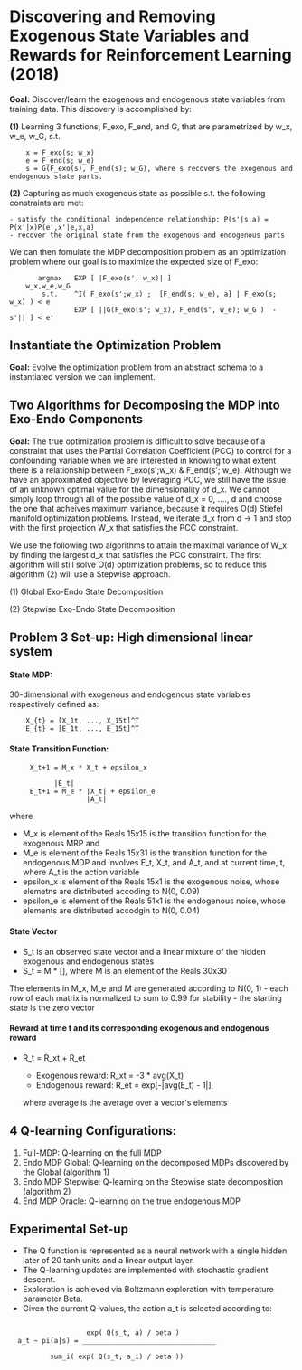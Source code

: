 # Discovering and Removing Exogenous State Variables and Rewards for Reinforcement Learning (2018)

__Goal:__ Discover/learn the exogenous and endogenous state variables from training data. This discovery is accomplished by:


__(1)__ Learning 3 functions, F_exo, F_end, and G, that are parametrized by w_x, w_e, w_G, s.t. 

```
	x = F_exo(s; w_x)
	e = F_end(s; w_e)
	s = G(F_exo(s), F_end(s); w_G), where s recovers the exogenous and endogenous state parts.
```


__(2)__ Capturing as much exogenous state as possible s.t. the following constraints are met:

    - satisfy the conditional independence relationship: P(s'|s,a) = P(x'|x)P(e',x'|e,x,a)
    - recover the original state from the exogenous and endogenous parts   


We can then fomulate the MDP decomposition problem as an optimization problem where our goal is to maximize the expected size of F_exo:

```
	   argmax	EXP [ |F_exo(s', w_x)| ]
	w_x,w_e,w_G
	    s.t.	^I( F_exo(s';w_x) ;  [F_end(s; w_e), a] | F_exo(s; w_x) ) < e 
	    		EXP [ ||G(F_exo(s'; w_x), F_end(s', w_e); w_G )  - s'|| ] < e'
```

## Instantiate the Optimization Problem

__Goal:__ Evolve the optimization problem from an abstract schema to a instantiated version we can implement. 


## Two Algorithms for Decomposing the MDP into Exo-Endo Components

__Goal:__ The true optimization problem is difficult to solve because of a constraint that uses the Partial Correlation Coefficient (PCC) to control for a confounding variable when we are interested in knowing to what extent there is a relationship between F_exo(s';w_x) & F_end(s'; w_e). Although we have an approximated objective by leveraging PCC, we still have the issue of an unknown optimal value for the dimensionality of d_x. We cannot simply loop through all of the possible value of d_x = 0, ...., d and choose the one that acheives maximum variance, because it requires O(d) Stiefel manifold optimization problems. Instead, we iterate d_x from d -> 1 and stop with the first projection W_x that satisfies the PCC constraint.


We use the following two algorithms to attain the maximal variance of W_x by finding the largest d_x that satisfies the PCC constraint. The first algorithm will still solve O(d) optimization problems, so to reduce this algorithm (2) will use a Stepwise approach. 


(1) Global Exo-Endo State Decomposition 


(2) Stepwise Exo-Endo State Decomposition


## Problem 3 Set-up: High dimensional linear system

#### State MDP:

30-dimensional  with exogenous and endogenous state variables respectively defined as:

````
	X_{t} = [X_1t, ..., X_15t]^T
	E_{t} = [E_1t, ..., E_15t]^T
````
#### State Transition Function:

````
     X_t+1 = M_x * X_t + epsilon_x
     
		   |E_t|
     E_t+1 = M_e * |X_t| + epsilon_e
     	     	   |A_t|
````

  where
  - M_x is element of the Reals 15x15 is the transition function for the exogenous MRP and
  - M_e is element of the Reals 15x31 is the transition function for the endogenous MDP and involves E_t, X_t, and A_t, and at current time, t, where A_t is the action variable
  - epsilon_x is element of the Reals 15x1 is the exogenous noise, whose elemetns are distributed accoding to N(0, 0.09)
  - epsilon_e is element of the Reals 51x1 is the endogenous noise, whose elements are distributed accodgin to N(0, 0.04)

#### State Vector

- S_t is an observed state vector and a linear mixture of the hidden exogenous and endogenous states
- S_t = M * [], where M is an element of the Reals 30x30

The elements in M_x, M_e and M are generated according to N(0, 1)
    - each row of each matrix is normalized to sum to 0.99 for stability
    - the starting state is the zero vector

#### Reward at time t and its corresponding exogenous and endogenous reward 
- R_t = R_xt + R_et
  - Exogenous reward: R_xt = -3 * avg(X_t)
  - Endogenous reward: R_et = exp[-|avg(E_t) - 1|],
  
  where average is the average over a vector's elements
  

## 4 Q-learning Configurations:

1. Full-MDP: Q-learning on the full MDP 
2. Endo MDP Global: Q-learning on the decomposed MDPs discovered by the Global (algorithm 1)
3. Endo MDP Stepwise: Q-learning on the Stepwise state decomposition (algorithm 2) 
4. End MDP Oracle: Q-learning on the true endogenous MDP

## Experimental Set-up

- The Q function is represented as a neural network with a single hidden later of 20 tanh units and a linear output layer.
- The Q-learning updates are implemented with stochastic gradient descent.
- Exploration is achieved via Boltzmann exploration with temperature parameter Beta.
- Given the current Q-values, the action a_t is selected according to:

```

  	    	       exp( Q(s_t, a) / beta )
  a_t ~ pi(a|s) = _________________________________

		  sum_i( exp( Q(s_t, a_i) / beta ))

```